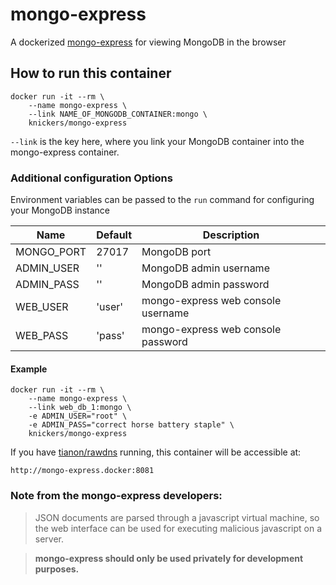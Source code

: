 # mongo-express

A dockerized [mongo-express](https://github.com/andzdroid/mongo-express) for viewing MongoDB in the browser

## How to run this container

	docker run -it --rm \
		--name mongo-express \
		--link NAME_OF_MONGODB_CONTAINER:mongo \
		knickers/mongo-express

`--link` is the key here, where you link your MongoDB container into the mongo-express container.

### Additional configuration Options

Environment variables can be passed to the `run` command for configuring your MongoDB instance

   Name    | Default | Description
-----------|---------|------------
MONGO_PORT |  27017  | MongoDB port
ADMIN_USER |   ''    | MongoDB admin username
ADMIN_PASS |   ''    | MongoDB admin password
 WEB_USER  | 'user'  | mongo-express web console username
 WEB_PASS  | 'pass'  | mongo-express web console password

#### Example

	docker run -it --rm \
		--name mongo-express \
		--link web_db_1:mongo \
		-e ADMIN_USER="root" \
		-e ADMIN_PASS="correct horse battery staple" \
		knickers/mongo-express

If you have [tianon/rawdns](https://github.com/tianon/rawdns) running, this container will be accessible at:

`http://mongo-express.docker:8081`

### Note from the mongo-express developers:

> JSON documents are parsed through a javascript virtual machine, so the web interface can be used for executing malicious javascript on a server.

> **mongo-express should only be used privately for development purposes.**

